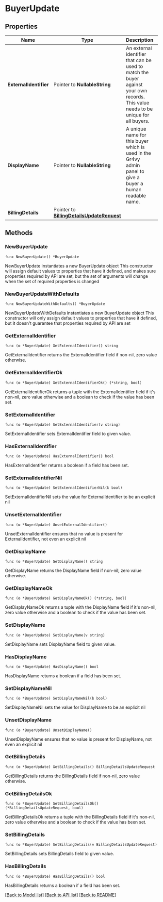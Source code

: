 # BuyerUpdate

## Properties

Name | Type | Description | Notes
------------ | ------------- | ------------- | -------------
**ExternalIdentifier** | Pointer to **NullableString** | An external identifier that can be used to match the buyer against your own records. This value needs to be unique for all buyers. | [optional] 
**DisplayName** | Pointer to **NullableString** | A unique name for this buyer which is used in the Gr4vy admin panel to give a buyer a human readable name. | [optional] 
**BillingDetails** | Pointer to [**BillingDetailsUpdateRequest**](BillingDetailsUpdateRequest.md) |  | [optional] 

## Methods

### NewBuyerUpdate

`func NewBuyerUpdate() *BuyerUpdate`

NewBuyerUpdate instantiates a new BuyerUpdate object
This constructor will assign default values to properties that have it defined,
and makes sure properties required by API are set, but the set of arguments
will change when the set of required properties is changed

### NewBuyerUpdateWithDefaults

`func NewBuyerUpdateWithDefaults() *BuyerUpdate`

NewBuyerUpdateWithDefaults instantiates a new BuyerUpdate object
This constructor will only assign default values to properties that have it defined,
but it doesn't guarantee that properties required by API are set

### GetExternalIdentifier

`func (o *BuyerUpdate) GetExternalIdentifier() string`

GetExternalIdentifier returns the ExternalIdentifier field if non-nil, zero value otherwise.

### GetExternalIdentifierOk

`func (o *BuyerUpdate) GetExternalIdentifierOk() (*string, bool)`

GetExternalIdentifierOk returns a tuple with the ExternalIdentifier field if it's non-nil, zero value otherwise
and a boolean to check if the value has been set.

### SetExternalIdentifier

`func (o *BuyerUpdate) SetExternalIdentifier(v string)`

SetExternalIdentifier sets ExternalIdentifier field to given value.

### HasExternalIdentifier

`func (o *BuyerUpdate) HasExternalIdentifier() bool`

HasExternalIdentifier returns a boolean if a field has been set.

### SetExternalIdentifierNil

`func (o *BuyerUpdate) SetExternalIdentifierNil(b bool)`

 SetExternalIdentifierNil sets the value for ExternalIdentifier to be an explicit nil

### UnsetExternalIdentifier
`func (o *BuyerUpdate) UnsetExternalIdentifier()`

UnsetExternalIdentifier ensures that no value is present for ExternalIdentifier, not even an explicit nil
### GetDisplayName

`func (o *BuyerUpdate) GetDisplayName() string`

GetDisplayName returns the DisplayName field if non-nil, zero value otherwise.

### GetDisplayNameOk

`func (o *BuyerUpdate) GetDisplayNameOk() (*string, bool)`

GetDisplayNameOk returns a tuple with the DisplayName field if it's non-nil, zero value otherwise
and a boolean to check if the value has been set.

### SetDisplayName

`func (o *BuyerUpdate) SetDisplayName(v string)`

SetDisplayName sets DisplayName field to given value.

### HasDisplayName

`func (o *BuyerUpdate) HasDisplayName() bool`

HasDisplayName returns a boolean if a field has been set.

### SetDisplayNameNil

`func (o *BuyerUpdate) SetDisplayNameNil(b bool)`

 SetDisplayNameNil sets the value for DisplayName to be an explicit nil

### UnsetDisplayName
`func (o *BuyerUpdate) UnsetDisplayName()`

UnsetDisplayName ensures that no value is present for DisplayName, not even an explicit nil
### GetBillingDetails

`func (o *BuyerUpdate) GetBillingDetails() BillingDetailsUpdateRequest`

GetBillingDetails returns the BillingDetails field if non-nil, zero value otherwise.

### GetBillingDetailsOk

`func (o *BuyerUpdate) GetBillingDetailsOk() (*BillingDetailsUpdateRequest, bool)`

GetBillingDetailsOk returns a tuple with the BillingDetails field if it's non-nil, zero value otherwise
and a boolean to check if the value has been set.

### SetBillingDetails

`func (o *BuyerUpdate) SetBillingDetails(v BillingDetailsUpdateRequest)`

SetBillingDetails sets BillingDetails field to given value.

### HasBillingDetails

`func (o *BuyerUpdate) HasBillingDetails() bool`

HasBillingDetails returns a boolean if a field has been set.


[[Back to Model list]](../README.md#documentation-for-models) [[Back to API list]](../README.md#documentation-for-api-endpoints) [[Back to README]](../README.md)


